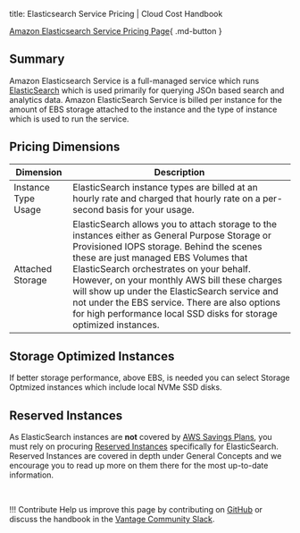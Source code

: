 title: Elasticsearch Service Pricing | Cloud Cost Handbook

[Amazon Elasticsearch Service Pricing Page](https://aws.amazon.com/elasticsearch-service/pricing/){ .md-button }

## Summary

Amazon Elasticsearch Service is a full-managed service which runs [ElasticSearch](https://www.elastic.co/elastic-stack/) which is used primarily for querying JSOn based search and analytics data. Amazon ElasticSearch Service is billed per instance for the amount of EBS storage attached to the instance and the type of instance which is used to run the service.

## Pricing Dimensions

|Dimension|Description|
|----|----|
|Instance Type Usage|ElasticSearch instance types are billed at an hourly rate and charged that hourly rate on a per-second basis for your usage.|
|Attached Storage|ElasticSearch allows you to attach storage to the instances either as General Purpose Storage or Provisioned IOPS storage. Behind the scenes these are just managed EBS Volumes that ElasticSearch orchestrates on your behalf. However, on your monthly AWS bill these charges will show up under the ElasticSearch service and not under the EBS service. There are also options for high performance local SSD disks for storage optimized instances.|

## Storage Optimized Instances
If better storage performance, above EBS, is needed you can select Storage Optmized instances which include local NVMe SSD disks.

## Reserved Instances

As ElasticSearch instances are **not** covered by [AWS Savings Plans](/aws/concepts/savings-plans/), you must rely on procuring [Reserved Instances](/aws/concepts/reserved-instances/) specifically for ElasticSearch. Reserved Instances are covered in depth under General Concepts and we encourage you to read up more on them there for the most up-to-date information.

<br/>

!!! Contribute
    Help us improve this page by contributing on [GitHub](https://github.com/vantage-sh/handbook) or discuss the handbook in the [Vantage Community Slack](https://join.slack.com/t/vantagecommunity/shared_invite/zt-oey52myv-gq4AWRKkX25kjp1UGziPTw).